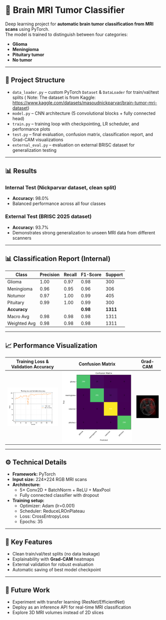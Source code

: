 # 🧠 Brain MRI Tumor Classifier

Deep learning project for **automatic brain tumor classification from MRI scans** using PyTorch.  
The model is trained to distinguish between four categories:  
- **Glioma**  
- **Meningioma**  
- **Pituitary tumor**  
- **No tumor**

---

## 📂 Project Structure
- `data_loader.py` – custom PyTorch `Dataset` & `DataLoader` for train/val/test splits  ( Note: The dataset is from Kaggle: https://www.kaggle.com/datasets/masoudnickparvar/brain-tumor-mri-dataset)
- `model.py` – CNN architecture (5 convolutional blocks + fully connected head)  
- `train.py` – training loop with checkpointing, LR scheduler, and performance plots  
- `test.py` – final evaluation, confusion matrix, classification report, and Grad-CAM visualizations  
- `external_eval.py` – evaluation on external BRISC dataset for generalization testing  

---

## 📊 Results

### Internal Test (Nickparvar dataset, clean split)
- **Accuracy:** 98.0%  
- Balanced performance across all four classes  
          
### External Test (BRISC 2025 dataset)
- **Accuracy:** 93.7%  
- Demonstrates strong generalization to unseen MRI data from different scanners  

---

## 📊 Classification Report (Internal)

| Class       | Precision | Recall | F1-Score | Support |
|-------------|-----------|--------|----------|---------|
| Glioma      | 1.00      | 0.97   | 0.98     | 300     |
| Meningioma  | 0.96      | 0.95   | 0.96     | 306     |
| Notumor     | 0.97      | 1.00   | 0.99     | 405     |
| Pituitary   | 0.99      | 1.00   | 0.99     | 300     |
| **Accuracy**|           |        | **0.98** | **1311**|
| Macro Avg   | 0.98      | 0.98   | 0.98     | 1311    |
| Weighted Avg| 0.98      | 0.98   | 0.98     | 1311    |

---

## 📈 Performance Visualization
| Training Loss & Validation Accuracy | Confusion Matrix | Grad-CAM |
|-------------------------------------|------------------|----------|
| ![loss_acc](loss_accuracy.png) | ![cm](confusion_matrix.png) | ![gradcam](gradcam_samples/gradcam_0_glioma_pred-glioma.png) |

---

## ⚙️ Technical Details
- **Framework:** PyTorch  
- **Input size:** 224×224 RGB MRI scans  
- **Architecture:**  
  - 5× Conv2D + BatchNorm + ReLU + MaxPool  
  - Fully connected classifier with dropout  
- **Training setup:**  
  - Optimizer: Adam (lr=0.001)  
  - Scheduler: ReduceLROnPlateau  
  - Loss: CrossEntropyLoss  
  - Epochs: 35  

---

## 📌 Key Features
- Clean train/val/test splits (no data leakage)  
- Explainability with **Grad-CAM** heatmaps  
- External validation for robust evaluation  
- Automatic saving of best model checkpoint  

---

## 🚀 Future Work
- Experiment with transfer learning (ResNet/EfficientNet)  
- Deploy as an inference API for real-time MRI classification  
- Explore 3D MRI volumes instead of 2D slices  

